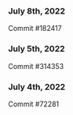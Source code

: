 ### July 8th, 2022

Commit #182417

### July 5th, 2022

Commit #314353


### July 4th, 2022

Commit #72281
